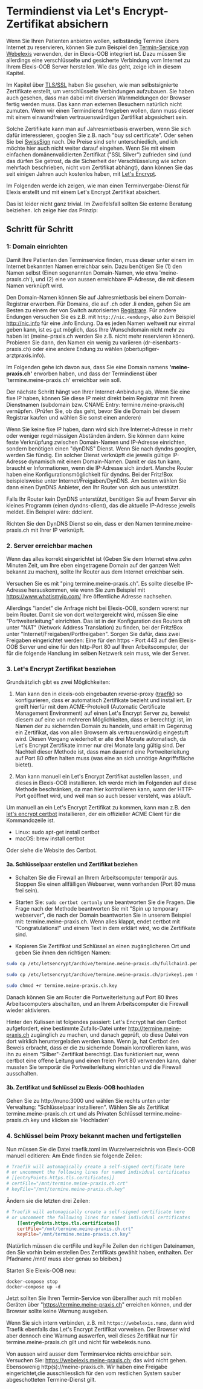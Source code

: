 # Termindienst via Let's Encrypt-Zertifikat absichern

Wenn Sie Ihren Patienten anbieten wollen, selbständig Termine übers Internet zu reservieren, können Sie zum Beispiel den [Termin-Service von Webelexis](http://www.webelexis.ch/dox/selfschedule.html) verwenden, der in Elexis-OOB integriert ist. Dazu müssen Sie allerdings eine verschlüsselte und gesicherte Verbindung vom Internet zu Ihrem Elexis-OOB Server herstellen. Wie das geht, zeige ich in diesem Kapitel.

Im Kapitel über [TLS/SSL](tls.md) haben Sie gesehen, wie man selbstsignierte Zertifikate erstellt, um verschlüsselte Verbindungen aufzubauen. Sie haben auch gesehen, dass man dabei mit diversen Warnmeldungen der Browser fertig werden muss. Das kann man externen Besuchern natürlich nicht zumuten. Wenn wir einen Termindienst freigeben wollen, dann muss dieser mit einem einwandfreien vertrauenswürdigen Zertifikat abgesichert sein.

Solche Zertifikate kann man auf Jahresmietbasis erwerben, wenn Sie sich dafür interessieren, googlen Sie z.B. nach "buy ssl certificate". Oder sehen Sie bei [SwissSign](https://www.swisssign.com/ssl.html) nach.
Die Preise sind sehr unterschiedlich, und ich möchte hier auch nicht weiter darauf eingehen. Wenn Sie mit einem einfachen domänenvalidierten Zertifikat ("SSL Silver") zufrieden sind (und das dürfen Sie getrost, da die Sicherheit der Verschlüsselung wie schon mehrfach beschrieben, nicht vom Zertifikat abhängt), dann können Sie das seit einigen Jahren auch kostenlos haben, mit [Let's Encrypt](https://letsencrypt.org/).

Im Folgenden werde ich zeigen, wie man einen Terminvergabe-Dienst für Elexis erstellt und mit einem Let's Encrypt Zertifikat absichert.

Das ist leider nicht ganz trivial. Im Zweifelsfall sollten Sie externe Beratung beiziehen. Ich zeige hier das Prinzip:



## Schritt für Schritt


### 1: Domain einrichten

Damit Ihre Patienten den Terminservice finden, muss dieser unter einem im Internet bekannten Namen erreichbar sein. Dazu benötigen Sie (1) den Namen selbst (Einen sogenannten Domain-Namen, wie etwa 'meine-praxis.ch'), und (2) eine von aussen erreichbare IP-Adresse, die mit diesem Namen verknüpft wird.

Den Domain-Namen können Sie auf Jahresmietbasis bei einem Domain-Registrar erwerben. Für Domains, die auf .ch oder .li enden, gehen Sie am Besten zu einem der von Switch autorisierten [Registrare](https://www.nic.ch/de/registrars). Für andere Endungen versuchen Sie es z.B. mit `http://nic.<endung>`, also zum Beispiel <http://nic.info> für eine .info Endung. Da es jeden Namen weltweit nur einmal geben kann, ist es gut möglich, dass Ihre Wunschdomain nicht mehr zu haben ist (meine-praxis.ch werden Sie z.B. nicht mehr reservieren können). Probieren Sie dann, den Namen ein wenig zu variieren (dr-eisenbarts-praxis.ch) oder eine andere Endung zu wählen (obertupfiger-arztpraxis.info).

Im Folgenden gehe ich davon aus, dass Sie eine Domain namens **'meine-praxis.ch'** erworben haben, und dass der Termindienst über 'termine.meine-praxis.ch' erreichbar sein soll.


Der nächste Schritt hängt von Ihrer Internet-Anbindung ab, Wenn Sie eine fixe IP haben, können Sie diese IP meist direkt beim Registrar mit Ihrem Dienstnamen (subdomain bzw. CNAME Entry: termine.meine-praxis.ch) vernüpfen. (Prüfen Sie, ob das geht, bevor Sie die Domain bei diesem Registrar kaufen und wählen Sie sonst einen anderen)

Wenn Sie keine fixe IP haben, dann wird sich Ihre Internet-Adresse in mehr oder weniger regelmässigen Abständen ändern. Sie können dann keine feste Verknüpfung zwischen Domain-Namen und IP-Adresse einrichten, sondern benötigen einen "dynDNS" Dienst. Wenn Sie nach dyndns googlen, werden Sie fündig. Ein solcher Dienst verknüpft die jeweils gültige IP-Adresse dynamisch mit einem Domain-Namen. Damit er das tun kann, braucht er Informationen, wenn die IP-Adresse sich ändert. Manche Router haben eine Konfigurationsmöglichkeit für dyndns. Bei der Fritz!Box beispielsweise unter Internet/Freigaben/DynDNS. Am besten wählen Sie dann einen DynDNS Anbieter, den Ihr Router von sich aus unterstützt.

Falls Ihr Router kein DynDNS unterstützt, benötigen Sie auf Ihrem Server ein kleines Programm (einen dyndns-client), das die aktuelle IP-Adresse jeweils meldet. Ein Beispiel wäre: ddclient. 

Richten Sie den DynDNS Dienst so ein, dass er den Namen termine.meine-praxis.ch mit Ihrer IP verknüpft.

### 2. Server erreichbar machen

Wenn das alles korrekt eingerichtet ist (Geben Sie dem Internet etwa zehn Minuten Zeit, um Ihre eben eingetragene Domain auf der ganzen Welt bekannt zu machen), sollte Ihr Router aus dem Internet erreichbar sein.

Versuchen Sie es mit "ping termine.meine-praxis.ch". Es sollte dieselbe IP-Adresse herauskommen, wie wenn Sie zum Beispiel mit <https://www.whatismyip.com/> Ihre öffentliche Adresse nachsehen.

Allerdings "landet" die Anfrage nicht bei Elexis-OOB, sondern vorerst nur beim Router. Damit sie von dort weitergereicht wird, müssen Sie eine "Portweiterleitung" einrichten. Das ist in der Konfiguration des Routers oft unter "NAT" (Network Address Translation) zu finden, bei der Fritz!Box unter "Internet/Freigaben/Portfreigaben". Sorgen Sie dafür, dass zwei Freigaben eingerichtet werden: Eine für den https - Port 443 auf den Elexis-OOB Server und eine für den http-Port 80 auf Ihren Arbeitscomputer, der für die folgende Handlung im selben Netzwerk sein muss, wie der Server.

### 3. Let's Encrypt Zertifikat besziehen

Grundsätzlich gibt es zwei Möglichkeiten:

1. Man kann den in elexis-oob eingebauten reverse-proxy ([traefik](https://traefik.io/)) so konfigurieren, dass er automatisch Zertifikate bezieht und installiert. Er greift hierfür mit dem ACME-Protokoll (Automatic Certificate Management Environment) auf einen Let's Encrypt Server zu, beweist diesem auf eine von mehreren Möglichkeiten, dass er berechtigt ist, im Namen der zu sichernden Domain zu handeln, und erhält im Gegenzug ein Zertifikat, das von allen Browsern als vertrauenswürdig eingestuft wird. Diesen Vorgang wiederholt er alle drei Monate automatisch, da Let's Encrypt Zertifikate immer nur drei Monate lang gültig sind. Der Nachteil dieser Methode ist, dass man dauernd eine Portweiterleitung auf Port 80 offen halten muss (was eine an sich unnötige Angriffsfläche bietet).

2. Man kann manuell ein Let's Encrypt Zertifikat austellen lassen, und dieses in Elexis-OOB installieren. Ich werde mich im Folgenden auf diese Methode beschränken, da man hier kontrollieren kann, wann der HTTP-Port geöffnet wird, und weil man so auch besser versteht, was abläuft.

Um manuell an ein Let's Encrypt Zertifikat zu kommen, kann man z.B. den [let's encrypt certbot](https://certbot.eff.org/) installieren, der ein offizieller ACME Client für die Kommandozeile ist.

* Linux: sudo apt-get install certbot
* macOS: brew install certbot

Oder siehe die Website des Certbot.

#### 3a. Schlüsselpaar erstellen und Zertifikat beziehen

* Schalten Sie die Firewall an Ihrem Arbeitscomputer temporär aus. Stoppen Sie einen allfälligen Webserver, wenn vorhanden (Port 80 muss frei sein).

* Starten Sie: `sudo certbot certonly` une beantworten Sie die Fragen. Die Frage nach der Methode beantworten Sie mit "Spin up temporary webserver", die nach der Domain beantworten Sie in unserem Beispiel mit: termine.meine-praxis.ch. 
Wenn alles klappt, endet certbot mit "Congratulations!" und einem Text in dem erklärt wird, wo die Zertifikate sind.

* Kopieren Sie Zertifikat und Schlüssel an einen zugänglicheren Ort und geben Sie ihnen den richtigen Namen:

```bash
sudo cp /etc/letsencrypt/archive/termine.meine-praxis.ch/fullchain1.pem termine.meine-praxis.ch.crt

sudo cp /etc/letsencrypt/archive/termine.meine-praxis.ch/privkey1.pem termine.meine-praxis.ch.key

sudo chmod +r termine.meine-praxis.ch.key
```

Danach können Sie am Router die Portweiterleitung auf Port 80 Ihres Arbeitscomputers abschalten, und an Ihrem Arbeitscomputer die Firewall wieder aktivieren.

Hinter den Kulissen ist folgendes passiert: Let's Encrypt hat den Certbot aufgefordert, eine bestimmte Zufalls-Datei unter http://termine.meine-praxis.ch zugänglich zu machen, und danach geprüft, ob diese Datei von dort wirklich heruntergeladen werden kann. Wenn ja, hat Certbot den Beweis erbracht, dass er die zu sichernde Domain kontrollieren kann, was ihn zu einem "Silber"-Zertifikat berechtigt. Das funktioniert nur, wenn certbot eine offene Leitung und einen freien Port 80 verwenden kann, daher mussten Sie temporär die Portweiterleitung einrichten und die Firewall ausschalten.

#### 3b. Zertifikat und Schlüssel zu Elexis-OOB hochladen

Gehen Sie zu http://nuno:3000 und wählen Sie rechts unten unter Verwaltung: "Schlüsselpaar installieren". Wählen Sie als Zertifikat termine.meine-praxis.ch.crt und als Privaten Schlüssel termine.meine-praxis.ch.key und klicken sie 'Hochladen'

### 4. Schlüssel beim Proxy bekannt machen und fertigstellen

Nun müssen Sie die Datei traefik.toml im Wurzelverzeichnis von Elexis-OOB manuell editieren: Am Ende finden sie folgende Zeilen:

```toml
# Traefik will automagically create a self-signed certificate here
# or uncomment the following lines for named individual certificates 
# [[entryPoints.https.tls.certificates]]
# certFile="/mnt/termine.meine-praxis.ch.crt"
# keyFile="/mnt/termine.meine-praxis.ch.key"
```
Ändern sie die letzten drei Zeilen:

```toml
# Traefik will automagically create a self-signed certificate here
# or uncomment the following lines for named individual certificates 
    [[entryPoints.https.tls.certificates]]
    certFile="/mnt/termine.meine-praxis.ch.crt"
    keyFile="/mnt/termine.meine-praxis.ch.key"

```
(Natürlich müssen die certFile und keyFile Zeilen den richtigen Dateinamen, den Sie vorhin beim erstellen Des Zertifikats gewählt haben, enthalten. Der Pfadname /mnt/ muss aber genau so bleiben.)

Starten Sie Elexis-OOB neu: 

```
docker-compose stop
docker-compose up -d
```

Jetzt sollten Sie Ihren Termin-Service von überallher auch mit mobilen Geräten über "https://termine.meine-praxis.ch" erreichen können, und der Browser sollte keine Warnung ausgeben.

Wenn Sie sich intern verbinden, z.B. mit `https://webelexis.nuno`, dann wird Traefik ebenfalls das Let's Encrypt Zertifikat vorweisen. Der Browser wird aber dennoch eine Warnung auswerfen, weil dieses Zertifikat nur für termine.meine-praxis.ch gilt und nicht für webelexis.nuno.

Von aussen wird ausser dem Terminservice nichts erreichbar sein. Versuchen Sie: https://webelexis.meine-praxis.ch; das wird nicht gehen. Ebensowenig http(s)://meine-praxis.ch. Wir haben eine Freigabe eingerichtet,die ausschliesslich für den vom restlichen System sauber abgeschotteten Termine-Dienst gilt.
